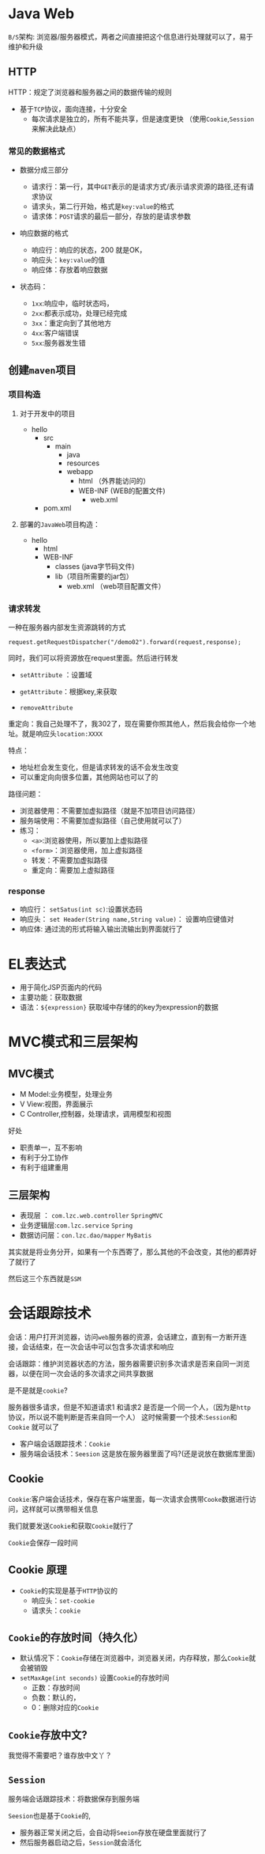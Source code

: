  # Java Web

`B/S`架构: 浏览器/服务器模式，两者之间直接把这个信息进行处理就可以了，易于维护和升级

## HTTP

HTTP：规定了浏览器和服务器之间的数据传输的规则

- 基于`TCP`协议，面向连接，十分安全
  - 每次请求是独立的，所有不能共享，但是速度更快 （使用`Cookie`,`Session`来解决此缺点）

### 常见的数据格式

- 数据分成三部分

  - 请求行：第一行，其中`GET`表示的是请求方式/表示请求资源的路径,还有请求协议
  - 请求头，第二行开始，格式是`key:value`的格式
  - 请求体：`POST`请求的最后一部分，存放的是请求参数

- 响应数据的格式

  - 响应行：响应的状态，200 就是OK，
  - 响应头：`key:value`的值
  - 响应体：存放着响应数据

- 状态码：

  - `1xx`:响应中，临时状态吗，
  - `2xx`:都表示成功，处理已经完成
  - `3xx`：重定向到了其他地方
  - `4xx`:客户端错误
  - `5xx`:服务器发生错

  

  

  

## 创建`maven`项目

### 项目构造

1. 对于开发中的项目
   - hello
     - src
       - main
         - java
         - resources
         - webapp
           - html （外界能访问的）
           - WEB-INF (WEB的配置文件)
             - web.xml
     - pom.xml

2. 部署的`JavaWeb`项目构造：

   - hello
     - html
     - WEB-INF
       - classes (java字节码文件)
       - lib（项目所需要的jar包）
         - web.xml （web项目配置文件）

   



### 请求转发

一种在服务器内部发生资源跳转的方式

`request.getRequestDispatcher("/demo02").forward(request,response);`

同时，我们可以将资源放在request里面。然后进行转发

- `setAttribute` ：设置域

- `getAttribute`：根据key,来获取

- `removeAttribute`

重定向：我自己处理不了，我302了，现在需要你照其他人，然后我会给你一个地址。就是响应头`location:XXXX`

特点：

- 地址栏会发生变化，但是请求转发的话不会发生改变
- 可以重定向向很多位置，其他网站也可以了的

路径问题：

- 浏览器使用：不需要加虚拟路径（就是不加项目访问路径）
- 服务端使用：不需要加虚拟路径（自己使用就可以了）
- 练习：
  - `<a>`:浏览器使用，所以要加上虚拟路径
  - `<form>`：浏览器使用，加上虚拟路径
  - 转发：不需要加虚拟路径
  - 重定向：需要加上虚拟路径

### response

- 响应行： `setSatus(int sc)`:设置状态码
- 响应头： `set Header(String name,String value)`： 设置响应键值对
- 响应体: 通过流的形式将输入输出流输出到界面就行了



#  EL表达式

- 用于简化JSP页面内的代码
- 主要功能：获取数据
- 语法：`${expression}` 获取域中存储的的key为expression的数据

# MVC模式和三层架构

## MVC模式

- M Model:业务模型，处理业务
- V View:视图，界面展示
- C Controller,控制器，处理请求，调用模型和视图

好处

- 职责单一，互不影响
- 有利于分工协作
- 有利于组建重用

## 三层架构

- 表现层 ： `com.lzc.web.controller`   `SpringMVC`
- 业务逻辑层:`com.lzc.service`   `Spring`
- 数据访问层：`con.lzc.dao/mapper`  `MyBatis`

其实就是将业务分开，如果有一个东西寄了，那么其他的不会改变，其他的都弄好了就行了

然后这三个东西就是`SSM` 



# 会话跟踪技术

会话：用户打开浏览器，访问`web`服务器的资源，会话建立，直到有一方断开连接，会话结束，在一次会话中可以包含多次请求和响应

会话跟踪：维护浏览器状态的方法，服务器需要识别多次请求是否来自同一浏览器，以便在同一次会话的多次请求之间共享数据

是不是就是`cookie`?

服务器很多请求，但是不知道请求1 和请求2 是否是一个同一个人，（因为是`http`协议，所以说不能判断是否来自同一个人） 这时候需要一个技术:`Session`和`Cookie` 就可以了

- 客户端会话跟踪技术：`Cookie`
- 服务端会话技术：`Seesion` 这是放在服务器里面了吗?(还是说放在数据库里面)

## Cookie

`Cookie`:客户端会话技术，保存在客户端里面，每一次请求会携带`Cooke`数据进行访问，这样就可以携带相关信息

我们就要发送`Cookie`和获取`Cookie`就行了

`Cookie`会保存一段时间





## Cookie 原理

- `Cookie`的实现是基于`HTTP`协议的
  - 响应头：`set-cookie` 
  - 请求头：`cookie`



## `Cookie`的存放时间（持久化）

- 默认情况下：`Cookie`存储在浏览器中，浏览器关闭，内存释放，那么`Cookie`就会被销毁
- `setMaxAge(int seconds)` 设置`Cookie`的存放时间
  - 正数：存放时间
  - 负数：默认的，
  - 0：删除对应的`Cookie`

## `Cookie`存放中文?

我觉得不需要吧？谁存放中文丫？



## `Session`

服务端会话跟踪技术：将数据保存到服务端

`Seesion`也是基于`Cookie`的,

- 服务器正常关闭之后，会自动将`Seeion`存放在硬盘里面就行了
- 然后服务器启动之后，`Session`就会活化

